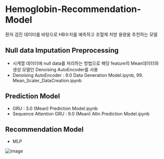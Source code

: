 # Hemoglobin-Recommendation-Model
환자 검진 데이터를 바탕으로 HB수치를 예측하고 조혈제 처방 용량을 추천하는 모델

## Null data Imputation Preprocessing
- 시계열 데이터에 null data를 처리하는 방법으로 해당 feature의 Mean데이터와 생성 모델인 Denoising AutoEncoder를 사용
- Denoising AutoEncoder : 9.0 Data Generation Model.ipynb, 99. Mean_Scaler_DataCreation.ipynb

## Prediction Model
- GRU : 3.0 (Mean) Prediction Model.ipynb
- Sequence Attention GRU : 9.0 (Mean) Attn Prediction Model.ipynb

## Recommendation Model
- MLP

![image](https://user-images.githubusercontent.com/37866322/101493116-f5705200-39a8-11eb-91bf-4c5712558cae.png)
